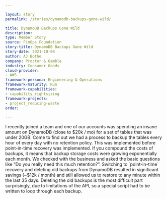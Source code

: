 ```yaml
---

layout: story
permalink: /stories/dynamodb-backups-gone-wild/

title: DynamoDB Backups Gone Wild
description:
type: Member Story
source: FinOps Foundation
story-title: DynamoDB Backups Gone Wild
story-date: 2021-10-08
author: AJ Bothe
company: Proctor & Gamble
industry: Consumer Goods
cloud-provider: 
- AWS
framework-persona: Engineering & Operations
framework-maturity: Run
framework-capabilities:
- capability_rightsizing
framework-projects:
- project_reducing-waste
order:

---
```


I recently joined a team and one of our accounts was spending an insane amount on DynamoDB (close to $20k / mo) for a set of tables that was under 20GB. Come to find out we had a process to backup the tables every hour of every day with no retention policy. This was implemented before point-in-time recovery was implemented. If you compound the costs of backups, it means that backup storage costs were growing exponentially each month. We checked with the business and asked the basic questions like “Do you really need this much retention?”. Switching to `point-in-time` recovery and deleting old backups from DynamoDB resulted in significant savings (~$12k / month) and still allowed us to restore to any minute within the last 35 days. Deleting the old backups is the most difficult part surprisingly, due to limitations of the API, so a special script had to be written to loop through each backup.
